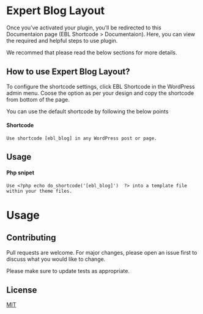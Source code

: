# Expert Blog Layout

Once you’ve activated your plugin, you’ll be redirected to this Documentaion page (EBL Shortcode > Documentaion). Here, you can view the required and helpful steps to use plugin.

We recommed that please read the below sections for more details.




## How to use Expert Blog Layout?
To configure the shortcode settings, click EBL Shortcode in the WordPress admin menu. Coose the option as per your design and copy the shortcode from bottom of the page.


You can use the default shortcode by following the below points




#### Shortcode
	Use shortcode [ebl_blog] in any WordPress post or page.
## Usage

#### Php snipet
	Use <?php echo do_shortcode('[ebl_blog]')  ?> into a template file within your theme files.
# Usage



## Contributing
Pull requests are welcome. For major changes, please open an issue first to discuss what you would like to change.

Please make sure to update tests as appropriate.

## License
[MIT](https://choosealicense.com/licenses/mit/)